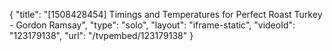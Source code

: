 {
    "title": "[1508428454] Timings and Temperatures for Perfect Roast Turkey - Gordon Ramsay",
    "type": "solo",
    "layout": "iframe-static",
    "videoId": "123179138",
    "url": "\/tvpembed\/123179138"
}